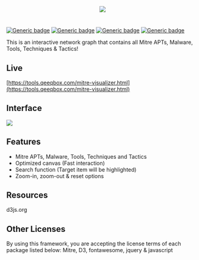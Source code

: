 <p align="center"> <img src="https://raw.githubusercontent.com/qeeqbox/mitre-visualizer/main/readme/mitre-visualizer.png"></p>

#
[![Generic badge](https://img.shields.io/badge/dynamic/json.svg?url=https://raw.githubusercontent.com/qeeqbox/mitre-visualizer/main/info&label=version&query=$.version&colorB=blue&style=flat-square)](https://github.com/qeeqbox/mitre-visualizer/blob/main/changes.md)  [![Generic badge](https://img.shields.io/badge/dynamic/json.svg?url=https://raw.githubusercontent.com/qeeqbox/mitre-visualizer/main/info&label=build&query=$.dockercomposebuild&colorB=green&style=flat-square)](https://github.com/qeeqbox/mitre-visualizer/blob/main/changes.md) [![Generic badge](https://img.shields.io/badge/dynamic/json.svg?url=https://raw.githubusercontent.com/qeeqbox/mitre-visualizer/main/info&label=test&query=$.automatedtest&colorB=green&style=flat-square)](https://github.com/qeeqbox/mitre-visualizer/blob/main/changes.md) [![Generic badge](https://img.shields.io/static/v1?label=%F0%9F%91%8D&message=!&color=yellow&style=flat-square)](https://github.com/qeeqbox/mitre-visualizer/stargazers)

This is an interactive network graph that contains all Mitre APTs, Malware, Tools, Techniques & Tactics!

## Live
[https://tools.qeeqbox.com/mitre-visualizer.html](https://tools.qeeqbox.com/mitre-visualizer.html)

## Interface
<img src="https://raw.githubusercontent.com/qeeqbox/mitre-visualizer/main/readme/intro.png" style="max-width:768px"/>

## Features
<ul>
<li>Mitre APTs, Malware, Tools, Techniques and Tactics</li>
<li>Optimized canvas (Fast interaction)</li>
<li>Search function (Target item will be highlighted)</li>
<li>Zoom-in, zoom-out & reset options</li>
</ul>

## Resources
d3js.org

## Other Licenses
By using this framework, you are accepting the license terms of each package listed below:
Mitre, D3, fontawesome, jquery & javascript
